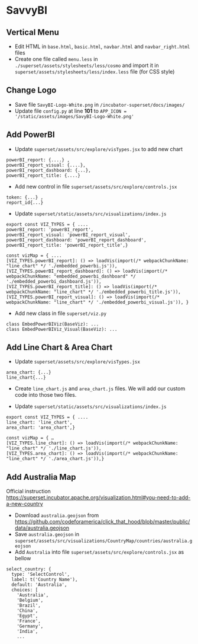 <!--
 Licensed to the Apache Software Foundation (ASF) under one
 or more contributor license agreements.  See the NOTICE file
 distributed with this work for additional information
 regarding copyright ownership.  The ASF licenses this file
 to you under the Apache License, Version 2.0 (the
 "License"); you may not use this file except in compliance
 with the License.  You may obtain a copy of the License at

   http://www.apache.org/licenses/LICENSE-2.0

 Unless required by applicable law or agreed to in writing,
 software distributed under the License is distributed on an
 "AS IS" BASIS, WITHOUT WARRANTIES OR CONDITIONS OF ANY
 KIND, either express or implied.  See the License for the
 specific language governing permissions and limitations
 under the License.
-->

# SavvyBI

## Vertical Menu

* Edit HTML in `base.html`, `basic.html`, `navbar.html` and `navbar_right.html` files
* Create one file called `menu.less` in  `./superset/assets/stylesheets/less/cosmo` and import it in  `superset/assets/stylesheets/less/index.less` file (for CSS style)

## Change Logo
* Save file `SavyBI-Logo-White.png` in `/incubator-superset/docs/images/`
* Update file `config.py` at line **101** to `APP_ICON = '/static/assets/images/SavyBI-Logo-White.png'`

## Add PowerBI

* Update `superset/assets/src/explore/visTypes.jsx` to add new chart

```
powerBI_report: {....} ,
powerBI_report_visual: {....},
powerBI_report_dashboard: {...},
powerBI_report_title: {....}
```

* Add new control in file `superset/assets/src/explore/controls.jsx`

```
token: {...} ,
report_id{...}
```

* Update `superset/static/assets/src/visualizations/index.js`

```
export const VIZ_TYPES = { ....
powerBI_report: 'powerBI_report',
powerBI_report_visual: 'powerBI_report_visual',
powerBI_report_dashboard: 'powerBI_report_dashboard',
powerBI_report_title: 'powerBI_report_title',}

const vizMap = { ....
[VIZ_TYPES.powerBI_report]: () => loadVis(import(/* webpackChunkName: "line_chart" */ './embedded_powerbi.js')),
[VIZ_TYPES.powerBI_report_dashboard]: () => loadVis(import(/* webpackChunkName: "embedded_powerbi_dashboard" */ './embedded_powerbi_dashboard.js')),
[VIZ_TYPES.powerBI_report_title]: () => loadVis(import(/* webpackChunkName: "line_chart" */ './embedded_powerbi_title.js')),
[VIZ_TYPES.powerBI_report_visual]: () => loadVis(import(/* webpackChunkName: "line_chart" */ './embedded_powerbi_visual.js')), }
```

* Add new class in file `superset/viz.py`

```
class EmbedPowerBIViz(BaseViz): ...
class EmbedPowerBIViz_Visual(BaseViz): ...
```

## Add Line Chart & Area Chart

* Update `superset/assets/src/explore/visTypes.jsx`

```
area_chart: {...}
line_chart{...}
```

* Create `line_chart.js` and `area_chart.js` files. We will add our custom code into those two files.

* Update `superset/static/assets/src/visualizations/index.js`

```
export const VIZ_TYPES = { ....
line_chart: 'line_chart',
area_chart: 'area_chart',}

const vizMap = { …
[VIZ_TYPES.line_chart]: () => loadVis(import(/* webpackChunkName: "line_chart" */ './line_chart.js')),
[VIZ_TYPES.area_chart]: () => loadVis(import(/* webpackChunkName: "line_chart" */ './area_chart.js')),}
```

## Add Australia Map

Official instruction  https://superset.incubator.apache.org/visualization.html#you-need-to-add-a-new-country

* Download `australia.geojson` from https://github.com/codeforamerica/click_that_hood/blob/master/public/data/australia.geojson
* Save `australia.geojson` in `superset/assets/src/visualizations/CountryMap/countries/australia.geojson`
* Add `Australia` into file `superset/assets/src/explore/controls.jsx` as bellow
```
select_country: {
  type: 'SelectControl',
  label: t('Country Name'),
  default: 'Australia',
  choices: [
    'Australia',
    'Belgium',
    'Brazil',
    'China',
    'Egypt',
    'France',
    'Germany',
    'India',
    ...
```
